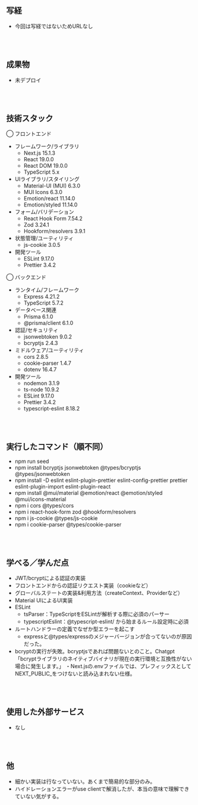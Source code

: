 ## 写経
- 今回は写経ではないためURLなし


<br/>
<br/>

## 成果物
- 未デプロイ

<br/>
<br/>

## 技術スタック
◯ フロントエンド
  - フレームワーク/ライブラリ
    - Next.js 15.1.3
    - React 19.0.0
    - React DOM 19.0.0
    - TypeScript 5.x
  - UIライブラリ/スタイリング
    - Material-UI (MUI) 6.3.0
    - MUI Icons 6.3.0
    - Emotion/react 11.14.0
    - Emotion/styled 11.14.0
  - フォーム/バリデーション
    - React Hook Form 7.54.2
    - Zod 3.24.1
    - Hookform/resolvers 3.9.1
  - 状態管理/ユーティリティ
    - js-cookie 3.0.5
  - 開発ツール
    - ESLint 9.17.0
    - Prettier 3.4.2

◯ バックエンド
  - ランタイム/フレームワーク
    - Express 4.21.2
    - TypeScript 5.7.2
  - データベース関連
    - Prisma 6.1.0
    - @prisma/client 6.1.0
  - 認証/セキュリティ
    - jsonwebtoken 9.0.2
    - bcryptjs 2.4.3
  - ミドルウェア/ユーティリティ
    - cors 2.8.5
    - cookie-parser 1.4.7
    - dotenv 16.4.7
  - 開発ツール
    - nodemon 3.1.9
    - ts-node 10.9.2
    - ESLint 9.17.0
    - Prettier 3.4.2
    - typescript-eslint 8.18.2

<br/>
<br/>

## 実行したコマンド（順不同）
- npm run seed
- npm install bcryptjs jsonwebtoken @types/bcryptjs @types/jsonwebtoken
- npm install -D eslint eslint-plugin-prettier eslint-config-prettier prettier eslint-plugin-import eslint-plugin-react
- npm install @mui/material @emotion/react @emotion/styled @mui/icons-material
- npm i cors @types/cors
- npm i react-hook-form zod @hookform/resolvers
- npm i js-cookie @types/js-cookie
- npm i cookie-parser @types/cookie-parser

<br/>
<br/>

## 学べる／学んだ点
- JWT/bcryptによる認証の実装
- フロントエンドからの認証リクエスト実装（cookieなど）
- グローバルステートの実装&利用方法（createContext、Providerなど）
- Material UIによるUI実装
- ESLint
  - tsParser：TypeScriptをESLintが解析する際に必須のパーサー
  - typescriptEslint：@typescript-eslint/ から始まるルール設定時に必須
- ルートハンドラーの定義でなぜか型エラーを起こす
  - expressと@types/expressのメジャーバージョンが合ってないのが原因だった。
- bcryptの実行が失敗。bcryptjsであれば問題ないとのこと。Chatgpt「bcryptライブラリのネイティブバイナリが現在の実行環境と互換性がない場合に発生します。」
・Next.jsの.envファイルでは、プレフィックスとしてNEXT_PUBLIC_をつけないと読み込まれない仕様。

<br/>
<br/>

## 使用した外部サービス
- なし

<br/>
<br/>

## 他
- 細かい実装は行なっていない。あくまで簡易的な部分のみ。
- ハイドレーションエラーがuse clientで解消したが、本当の意味で理解できていない気がする。

